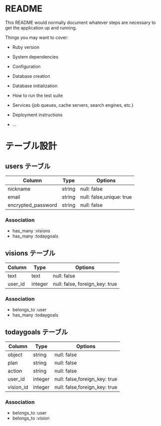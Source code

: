 # README

This README would normally document whatever steps are necessary to get the
application up and running.

Things you may want to cover:

* Ruby version

* System dependencies

* Configuration

* Database creation

* Database initialization

* How to run the test suite

* Services (job queues, cache servers, search engines, etc.)

* Deployment instructions

* ...

# テーブル設計

## users テーブル

| Column             | Type    | Options                  |
| ------------------ | ------- | ------------------------ |
| nickname           | string  | null: false              |
| email              | string  | null: false,unique: true |
| encrypted_password | string  | null: false              |


### Association

- has_many :visions
- has_many :todaygoals


## visions テーブル

| Column  | Type       | Options                        |
| ------- | ---------- | ------------------------------ |
| text    | text       | null: false                    |
| user_id | integer    | null: false, foreign_key: true |


### Association

- belongs_to :user 
- has_many :todaygoals


## todaygoals テーブル

| Column        | Type       | Options                        |
| ------------- | ---------- | ------------------------------ |
| object        | string     | null: false                    |
| plan          | string     | null: false                    |
| action        | string     | null: false                    |
| user_id       | integer    | null: false,foreign_key: true  |
| vision_id     | integer    | null: false,foreign_key: true  |


### Association

- belongs_to :user
- belongs_to :vision